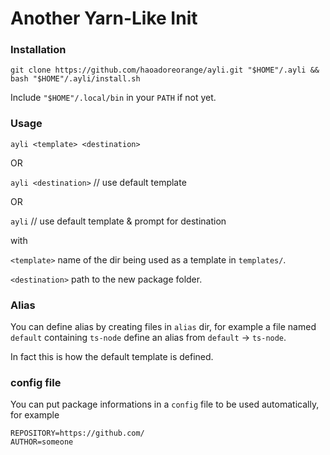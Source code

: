 # Another Yarn-Like Init

### Installation

`git clone https://github.com/haoadoreorange/ayli.git "$HOME"/.ayli && bash "$HOME"/.ayli/install.sh` 

Include `"$HOME"/.local/bin` in your `PATH` if not yet.

### Usage
`ayli <template> <destination>`

OR

`ayli <destination>` // use default template

OR

`ayli` // use default template & prompt for destination

with

`<template>` name of the dir being used as a template in `templates/`.

`<destination>` path to the new package folder.

### Alias
You can define alias by creating files in `alias` dir, for example a file named `default` containing `ts-node` define an alias from `default` -> `ts-node`.

In fact this is how the default template is defined.

### config file
You can put package informations in a `config` file to be used automatically, for example
```
REPOSITORY=https://github.com/
AUTHOR=someone
```
